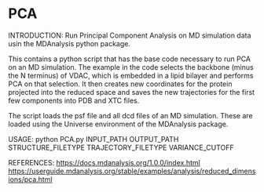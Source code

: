 # PCA

INTRODUCTION:
Run Principal Component Analysis on MD simulation data usin the MDAnalysis python package.

This contains a python script that has the base code necessary to run PCA on an MD simulation. The example in the code selects the 
backbone (minus the N terminus) of VDAC, which is embedded in a lipid bilayer and performs PCA on that selection. It then creates new 
coordinates for the protein projected into the reduced space and saves the new trajectories for the first few components into PDB and
XTC files. 

The script loads the psf file and all dcd files of an MD simulation. These are loaded using the Universe environment of the MDAnalysis package.

USAGE:
python PCA.py INPUT_PATH OUTPUT_PATH STRUCTURE_FILETYPE TRAJECTORY_FILETYPE VARIANCE_CUTOFF

REFERENCES:
 https://docs.mdanalysis.org/1.0.0/index.html 
 https://userguide.mdanalysis.org/stable/examples/analysis/reduced_dimensions/pca.html
